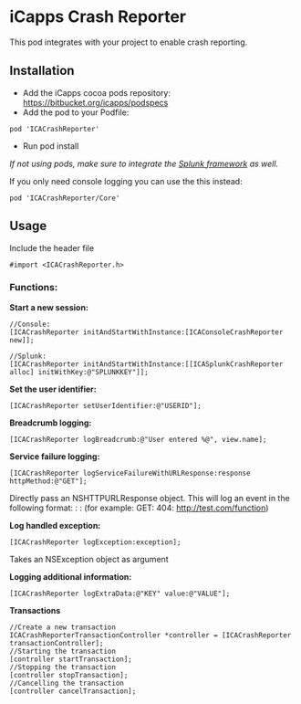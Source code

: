 # iCapps Crash Reporter #

This pod integrates with your project to enable crash reporting.

## Installation ##
* Add the iCapps cocoa pods repository: https://bitbucket.org/icapps/podspecs
* Add the pod to your Podfile:
```
pod 'ICACrashReporter'
```
* Run pod install

*If not using pods, make sure to integrate the [Splunk framework](http://docs.splunk.com/Documentation/MintSDKs/latest/SplunkMINTSDKs/AddSplunkMINTtoyourprojectforiOS) as well.*

If you only need console logging you can use the this instead:
```
pod 'ICACrashReporter/Core'
```

## Usage ##

Include the header file

```
#import <ICACrashReporter.h>
```

### Functions: ###

**Start a new session:**
```
//Console:
[ICACrashReporter initAndStartWithInstance:[ICAConsoleCrashReporter new]];

//Splunk:
[ICACrashReporter initAndStartWithInstance:[[ICASplunkCrashReporter alloc] initWithKey:@"SPLUNKKEY"]];
```

**Set the user identifier:**
```
[ICACrashReporter setUserIdentifier:@"USERID"];
```
**Breadcrumb logging:**
```
[ICACrashReporter logBreadcrumb:@"User entered %@", view.name];
```

**Service failure logging:**
```
[ICACrashReporter logServiceFailureWithURLResponse:response httpMethod:@"GET"];
```
Directly pass an NSHTTPURLResponse object. This will log an event in the following format:
<HTTPMETHOD>: <ERRORCODE>: <SERVICEURL> 
(for example: GET: 404: http://test.com/function)

**Log handled exception:**
```
[ICACrashReporter logException:exception];
```
Takes an NSException object as argument

**Logging additional information:**
```
[ICACrashReporter logExtraData:@"KEY" value:@"VALUE"];
```

**Transactions**
```
//Create a new transaction
ICACrashReporterTransactionController *controller = [ICACrashReporter transactionController];
//Starting the transaction
[controller startTransaction];
//Stopping the transaction
[controller stopTransaction];
//Cancelling the transaction
[controller cancelTransaction];
```
